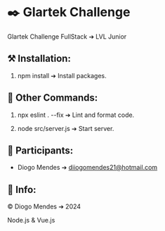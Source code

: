 # ✒️ Glartek Challenge

Glartek Challenge FullStack ➔ LVL Junior

## ⚒️ Installation:

1. npm install ➔ Install packages.

## 📖 Other Commands:

1. npx eslint . --fix ➔ Lint and format code.

2. node src/server.js ➔ Start server.

## 🧑 Participants:
* Diogo Mendes ➔ diiogomendes21@hotmail.com

## 🔧 Info:
© Diogo Mendes ➔ 2024

Node.js & Vue.js